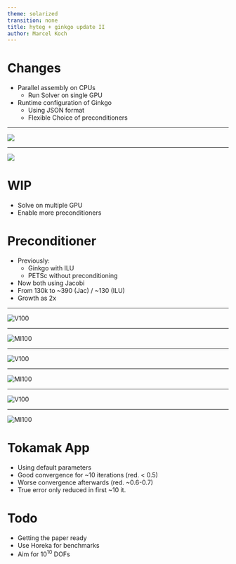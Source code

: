 ```yaml
---
theme: solarized
transition: none
title: hyteg + ginkgo update II
author: Marcel Koch
---
```


# Changes

- Parallel assembly on CPUs
  - Run Solver on single GPU
- Runtime configuration of Ginkgo
  - Using JSON format
  - Flexible Choice of preconditioners

---

![](../img/compare-cgc-runtime.png)

---

![](../img/compare-total-runtime.png)

# WIP

- Solve on multiple GPU
- Enable more preconditioners


# Preconditioner

- Previously:
  - Ginkgo with ILU
  - PETSc without preconditioning
- Now both using Jacobi
- From 130k to ~390 (Jac) / ~130 (ILU) 
- Growth as 2x

---

![V100](../img/runtime-jac-v100.png)

---

![MI100](../img/runtime-jac-mi100.png)

---

![V100](../img/speedup-jac-v100.png)

---

![MI100](../img/speedup-jac-mi100.png)

--- 

![V100](../img/cg-apply-jac-v100.png)

---

![MI100](../img/cg-apply-jac-mi100.png)

# Tokamak App

- Using default parameters
- Good convergence for ~10 iterations (red. < 0.5)
- Worse convergence afterwards (red. ~0.6-0.7)
- True error only reduced in first ~10 it.

# Todo

- Getting the paper ready
- Use Horeka for benchmarks
- Aim for $10^10$ DOFs 
